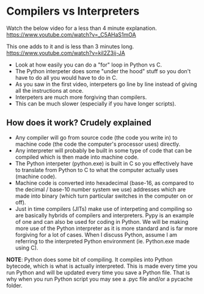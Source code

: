 # Compilers vs Interpreters
Watch the below video for a less than 4 minute explanation.
https://www.youtube.com/watch?v=_C5AHaS1mOA

This one adds to it and is less than 3 minutes long.
https://www.youtube.com/watch?v=kil2Z3ij-JA

* Look at how easily you can do a "for" loop in Python vs C.
* The Python interpeter does some "under the hood" stuff so you don't have to do all you would have to do in C.
* As you saw in the first video, interpeters go line by line instead of giving all the instructions at once. 
* Interpeters are much more forgiving than compilers.
* This can be much slower (especially if you have longer scripts).

## How does it work? Crudely explained
* Any compiler will go from source code (the code you write in) to machine code (the code the computer's processor uses) directly.
* Any interpreter will probably be built in some type of code that can be compiled which is then made into machine code. 
* The Python interpeter (python.exe) is built in C so you effectively have to translate from Python to C to what the computer actually uses (machine code).
* Machine code is converted into hexadecimal (base-16, as compared to the decimal / base-10 number system we use) addresses which are made into binary (which turn particular switches in the computer on or off).
* Just in time compilers (JITs) make use of interpeting and compiling so are basically hybrids of compilers and interpreters. Pypy is an example of one and can also be used for coding in Python. We will be making more use of the Python interpreter as it is more standard and is far more forgiving for a lot of cases. When I discuss Python, assume I am referring to the interpreted Python environment (ie. Python.exe made using C).

<b>NOTE</b>: Python does some bit of compiling. It compiles into Python bytecode, which is what is actually interpreted. This is made every time you run Python and will be updated every time you save a Python file. That is why when you run Python script you may see a .pyc file and/or a pycache folder.
